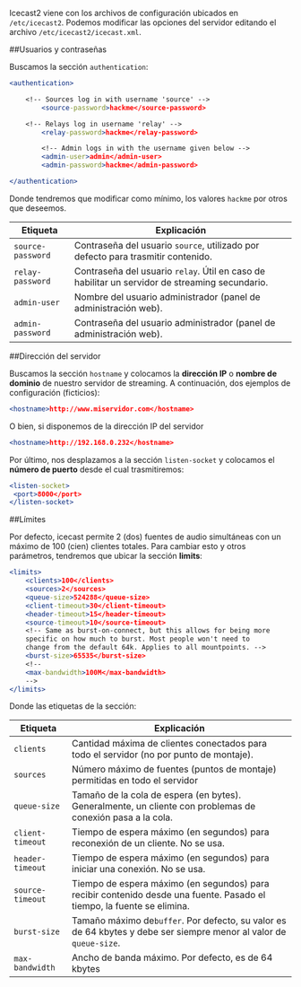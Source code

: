 Icecast2 viene con los archivos de configuración ubicados en `/etc/icecast2`. Podemos modificar las opciones del servidor editando el archivo `/etc/icecast2/icecast.xml`. 
 
##Usuarios y contraseñas

Buscamos la sección `authentication`: 

```apache
<authentication>

  	<!-- Sources log in with username 'source' -->
        <source-password>hackme</source-password>

  	<!-- Relays log in username 'relay' -->
        <relay-password>hackme</relay-password>

        <!-- Admin logs in with the username given below -->
        <admin-user>admin</admin-user>
        <admin-password>hackme</admin-password>

</authentication>
```

Donde tendremos que modificar como mínimo, los valores `hackme` por otros que deseemos. 

|Etiqueta|Explicación|
|------------|------------|
|`source-password`|Contraseña del usuario `source`, utilizado por defecto para trasmitir contenido.|
|`relay-password`|Contraseña del usuario `relay`. Útil en caso de habilitar un servidor de streaming secundario.|
|`admin-user`|Nombre del usuario administrador (panel de administración web).|
|`admin-password`|Contraseña del usuario administrador (panel de administración web).|

##Dirección del servidor

Buscamos la sección `hostname` y colocamos la **dirección IP** o **nombre de dominio** de nuestro servidor de streaming. A continuación, dos ejemplos de configuración (ficticios):

```apache
<hostname>http://www.miservidor.com</hostname>
```

O bien, si disponemos de la dirección IP del servidor

```apache
<hostname>http://192.168.0.232</hostname>
```

Por último, nos desplazamos a la sección `listen-socket` y colocamos el **número de puerto** desde el cual trasmitiremos: 

```apache
<listen-socket>
 <port>8000</port>
</listen-socket>
```

##Límites

Por defecto, icecast permite 2 (dos) fuentes de audio simultáneas con un máximo de 100 (cien) clientes totales. Para cambiar esto y otros parámetros, tendremos que ubicar la sección **limits**:

```apache
<limits>
	<clients>100</clients>
	<sources>2</sources>
	<queue-size>524288</queue-size>
	<client-timeout>30</client-timeout>
	<header-timeout>15</header-timeout>
	<source-timeout>10</source-timeout>
	<!-- Same as burst-on-connect, but this allows for being more
	specific on how much to burst. Most people won't need to
	change from the default 64k. Applies to all mountpoints. -->
	<burst-size>65535</burst-size>
	<!--
	<max-bandwidth>100M</max-bandwidth>
	-->
</limits>

```

Donde las etiquetas de la sección: 


|Etiqueta|Explicación|
|------------|------------|
|`clients`|Cantidad máxima de clientes conectados para todo el servidor (no por punto de montaje).|
|`sources`|Número máximo de fuentes (puntos de montaje) permitidas en todo el servidor|
|`queue-size`|Tamaño de la cola de espera (en bytes). Generalmente, un cliente con problemas de conexión pasa a la cola.|
|`client-timeout`|Tiempo de espera máximo (en segundos) para reconexión de un cliente. No se usa.|
|`header-timeout`|Tiempo de espera máximo (en segundos) para iniciar una conexión. No se usa.|
|`source-timeout`|Tiempo de espera máximo (en segundos) para recibir contenido desde una fuente. Pasado el tiempo, la fuente se elimina.|
|`burst-size`|Tamaño máximo de`buffer`. Por defecto, su valor es de 64 kbytes y debe ser siempre menor al valor de `queue-size`.|
|`max-bandwidth`|Ancho de banda máximo. Por defecto, es de 64 kbytes |

